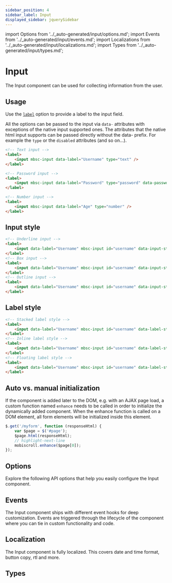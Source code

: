 ```yaml
---
sidebar_position: 4
sidebar_label: Input
displayed_sidebar: jquerySidebar
---
```


import Options from '../\_auto-generated/input/options.md';
import Events from '../\_auto-generated/input/events.md';
import Localizations from '../\_auto-generated/input/localizations.md';
import Types from '../\_auto-generated/input/types.md';

# Input

The Input component can be used for collecting information from the user.

## Usage

Use the [`label`](#opt-label) option to provide a label to the input field.

All the options can be passed to the input via `data-` attributes with exceptions of the native input supported ones. The attributes that the native html input supports can be passed directly without the data- prefix. For example the `type` or the `disabled` attributes (and so on...).

```html title="Different types of inputs"
<!-- Text input -->
<label>
    <input mbsc-input data-label="Username" type="text" />
</label>

<!-- Password input -->
<label>
    <input mbsc-input data-label="Password" type="password" data-password-toggle="true" />
</label>

<!-- Number input -->
<label>
    <input mbsc-input data-label="Age" type="number" />
</label>
```

## Input style

```html
<!-- Underline input -->
<label>
    <input data-label="Username" mbsc-input id="username" data-input-style="underline" />
</label>
<!-- Box input -->
<label>
    <input data-label="Username" mbsc-input id="username" data-input-style="box" />
</label>
<!-- Outline input -->
<label>
    <input data-label="Username" mbsc-input id="username" data-input-style="outline" />
</label>
```

## Label style

```html
<!-- Stacked label style -->
<label>
    <input data-label="Username" mbsc-input id="username" data-label-style="stacked" />
</label>
<!-- Inline label style -->
<label>
    <input data-label="Username" mbsc-input id="username" data-label-style="inline" />
</label>
<!-- Floating label style -->
<label>
    <input data-label="Username" mbsc-input id="username" data-label-style="floating" />
</label>
```

## Auto vs. manual initialization

If the component is added later to the DOM, e.g. with an AJAX page load, a custom function named `enhance` needs to be called in order to initialize the dynamically added component. When the enhance function is called on a DOM element, all form elements will be initialized inside this element.

```js
$.get('/myform', function (responseHtml) {
    var $page = $('#page');
    $page.html(responseHtml);
    // highlight-next-line
    mobiscroll.enhance($page[0]);
});
```

<div className="option-list">

## Options
Explore the following API options that help you easily configure the Input component.

<Options />

## Events
The Input component ships with different event hooks for deep customization. Events are triggered through the lifecycle of the component where you can tie in custom functionality and code.

<Events />

## Localization
The Input component is fully localized. This covers date and time format, button copy, rtl and more.

<Localizations />

## Types

<Types />

</div>
